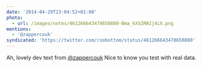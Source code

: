 ```yaml
---
date: '2014-04-29T23:04:52+01:00'
photo:
  - url: /images/notes/461266643478650880-Bma_kXSIMAIj4iX.png
mentions:
  - '@zappercouk'
syndicated: 'https://twitter.com/roobottom/status/461266643478650880'
---
```

Ah, lovely dev text from [@zappercouk](https://twitter.com/@zappercouk)  Nice to know you test with real data. 
